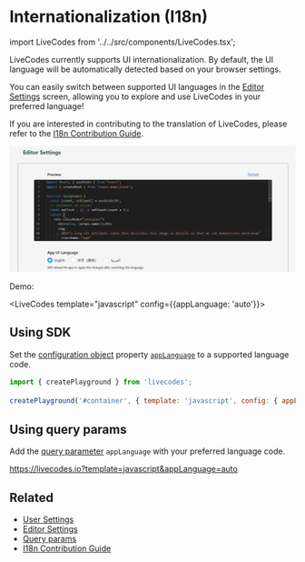 # Internationalization (I18n)

import LiveCodes from '../../src/components/LiveCodes.tsx';

LiveCodes currently supports UI internationalization. By default, the UI language will be automatically detected based on your browser settings.

You can easily switch between supported UI languages in the [Editor Settings](./editor-settings.md) screen, allowing you to explore and use LiveCodes in your preferred language!

If you are interested in contributing to the translation of LiveCodes, please refer to the [I18n Contribution Guide](https://github.com/live-codes/livecodes/blob/develop/docs/docs/contribution/i18n.md).

![I18n in Editor Settings](../../static/img/screenshots/i18n.png)

Demo:

<LiveCodes template="javascript" config={{appLanguage: 'auto'}}></LiveCodes>

## Using SDK

Set the [configuration object](../configuration/configuration-object.md) property [`appLanguage`](../configuration/configuration-object.md#applanguage) to a supported language code.

```js
import { createPlayground } from 'livecodes';

createPlayground('#container', { template: 'javascript', config: { appLanguage: 'auto' } });
```

## Using query params

Add the [query parameter](../configuration/query-params.md) `appLanguage` with your preferred language code.

https://livecodes.io?template=javascript&appLanguage=auto

## Related

- [User Settings](./user-settings.md)
- [Editor Settings](./editor-settings.md)
- [Query params](../configuration/query-params.md)
- [I18n Contribution Guide](https://github.com/live-codes/livecodes/blob/develop/docs/docs/contribution/i18n.md)
